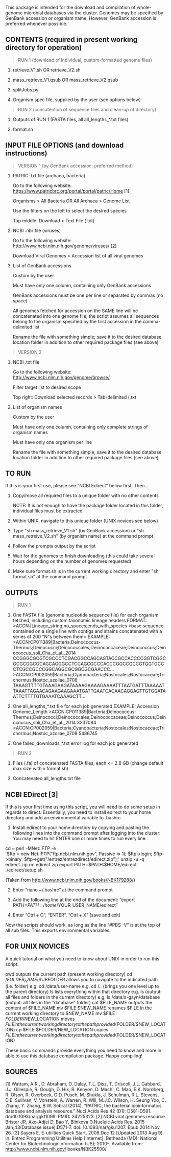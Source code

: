 This package is intended for the download and compilation of whole-genome microbial databases via the cluster.
Genomes may be specified by GenBank accession or organism name. However, GenBank accession is preferred whenever possible.

CONTENTS (required in present working directory for operation)
-----------------------------------------------------------------------------------------------------

>RUN 1 (download of individual, custom-formatted genome files)
1. retrieve_V1.sh OR retrieve_V2.sh

2. mass_retrieve_V1.qsub OR mass_retrieve_V2.qsub

3. splitJobs.py

4. Organism spec file, supplied by the user (see options below)

>RUN 2 (concatention of sequence files and clean-up of directory)

1. Outputs of RUN 1 (FASTA files, all all_lengths_*.txt files)

2. format.sh

INPUT FILE OPTIONS (and download instructions)
-----------------------------------------------------------------------------------------------------

>VERSION 1 (by GenBank accession; preferred method)
1. PATRIC .txt file (archaea, bacteria)

	Go to the following website: https://www.patricbrc.org/portal/portal/patric/Home [1]
	
	Organisms > All Bacteria OR All Archaea > Genome List
	
	Use the filters on the left to select the desired species
	
	Top middle: Download > Text File (.txt)
	
2. NCBI .nbr file (viruses)

	Go to the following website: http://www.ncbi.nlm.nih.gov/genome/viruses/ [2]
	
	Download Viral Genomes > Accession list of all viral genomes
	
3. List of GenBank accessions

	Custom by the user
	
	Must have only one column, containing only GenBank accessions
	
	GenBank accessions must be one per line or separated by commas (no space)
	
	All genomes fetched for accession on the SAME line will be concatenated into one genome file; the script assumes all sequences belong to the organism specified by the first accession in the comma-delimited list
	
	Rename the file with something simple; save it to the desired database location folder in addition to other required package files (see above)

>VERSION 2 
1. NCBI .txt file

	Go to the following website: http://www.ncbi.nlm.nih.gov/genome/browse/
	
	Filter target list to desired scope
	
	Top right: Download selected records > Tab-delimited (.txt
	
2. List of organism names

	Custom by the user
	
	Must have only one column, containing only complete strings of organism names
	
	Must have only one organism per line
	
	Rename the file with something simple; save it to the desired database location folder in addition to other required package files (see above)

TO RUN
-----------------------------------------------------------------------------------------------------

If this is your first use, please see “NCBI Edirect” below first. Then…

1. Copy/move all required files to a unique folder with no other contents

	NOTE: It is not enough to have the package folder located in this folder; individual files must be extracted
	
2. Within UNIX, navigate to this unique folder (UNIX novices see below)

3. Type "sh mass_retrieve_V1.sh" (by GenBank accession) or "sh mass_retreive_V2.sh" (by organism name) at the command prompt

4. Follow the prompts output by the script

5. Wait for the genomes to finish downloading (this could take several hours depending on the number of genomes requested)

6. Make sure format.sh is in the current working directory and enter "sh format.sh" at the command prompt

OUTPUTS
-----------------------------------------------------------------------------------------------------

>RUN 1
1. One FASTA file (genome nucleotide sequence file) for each organism fetched, including custom taxonomic lineage headers
	FORMAT:
		>ACCN:<GenBank accession>|Lineage_string;no_spaces;ends_with_species
		<base sequence contained on a single line with contigs and strains concatenated with a series of 200 "N"s between them>
	EXAMPLE:
		>ACCN:CP011389|Bacteria;Deinococcus-Thermus;Deinococci;Deinococcales;Deinococcaceae;Deinococcus;Deinococcus_soli_Cha_et_al._2014
		CCGGGCGCGTCGCCCTCGACGGCCAGCAGTACCGCCACCCCGGTCGGCGCGCGGCGCAGCAGGGCCTCCAGCGCCCACCCGGCCGCCGTGGTGCCCTCGCCGCCCGGCAGGCGCGGCGCGAACCC...
		>ACCN:CP002059|Bacteria;Cyanobacteria;Nostocales;Nostocaceae;Trichormus;Nostoc_azollae_0708
		TAAAGTTTTGTAAAGAAGATAAAAGAAAAGAAAATTTAATGATTTAAAAATTAAATTAGAACAGAAGAAGAAATGATTGAATCACAACAGGAGTTGTGGATAATTCTTTTGTGAAATCAAAGCTT...

2. One all_lengths_*.txt file for each job generated
	EXAMPLE:
		Accession	Genome_Length
		>ACCN:CP011389|Bacteria;Deinococcus-Thermus;Deinococci;Deinococcales;Deinococcaceae;Deinococcus;Deinococcus_soli_Cha_et_al._2014	3237084
		>ACCN:CP002059|Bacteria;Cyanobacteria;Nostocales;Nostocaceae;Trichormus;Nostoc_azollae_0708	5486745

3. One failed_downloads_*.txt error log for each job generated

>RUN 2 
1. Files (.fa) of concatenated FASTA files, each <= 2.8 GB (change default max size within format.sh)

2. Concatenated all_lengths.txt file

NCBI EDirect [3]
-----------------------------------------------------------------------------------------------------

If this is your first time using this script, you will need to do some setup in regards to direct.
Essentially, you need to install edirect to your home directory and add an environmental variable to .bashrc.

1. Install edirect to your home directory by copying and pasting the following lines into the command prompt after logging into the cluster:
You may need to hit ENTER one or more times to run every line:

  cd ~
  perl -MNet::FTP -e \
    '$ftp = new Net::FTP("ftp.ncbi.nlm.nih.gov", Passive => 1); $ftp->login;
     $ftp->binary; $ftp->get("/entrez/entrezdirect/edirect.zip");'
  unzip -u -q edirect.zip
  rm edirect.zip
  export PATH=$PATH:$HOME/edirect
  ./edirect/setup.sh
  
(Taken from http://www.ncbi.nlm.nih.gov/books/NBK179288/)

2. Enter “nano ~/.bashrc” at the command prompt

3. Add the following line at the end of the document: “export PATH=$PATH:/home/$YOUR_USER_NAME/edirect”

4. Enter “Ctrl + O”, “ENTER”, “Ctrl + X” (save and exit)

Now the scripts should work, as long as the line “#PBS -V” is at the top of all sub files. This exports environmental variables. 

FOR UNIX NOVICES
-----------------------------------------------------------------------------------------------------

A quick tutorial on what you need to know about UNIX in order to run this script:

pwd
	outputs the current path (present working directory)
cd /$FOLDER_NAME/$SUBFOLDER
	allows you to navigate to the indicated path (i.e. folder)
	e.g. 	cd /data/user-name
	e.g.	cd /.. (brings you one level up to the parent directory)
ls
	lists everything within that directory
	e.g. 	ls (output: all files and folders in the current directory)
	e.g.	ls /data/s-gayn/database (output: all files in the "database" folder)
cat $FILE_NAME
	outputs the content of $FILE_NAME
mv $FILE $NEW_NAME 
	renames $FILE in the current working directory to $NEW_NAME
mv $FILE $FOLDER/$NEW_LOCATION
	moves $FILE in the current working directory to the path provided ($FOLDER/$NEW_LOCATION)
cp $FILE $FOLDER/NEW_LOCATION
	copies $FILE in the current working directory to the path provided ($FOLDER/$NEW_LOCATION)
	
These basic commands provide everything you need to know and more in able to use this database compilation package. 
Happy compiling!

SOURCES
-----------------------------------------------------------------------------------------------------

[1]	Wattam, A.R., D. Abraham, O. Dalay, T.L. Disz, T. Driscoll, J.L. Gabbard, J.J. Gillespie, R. Gough, D. Hix, R. Kenyon, D. Machi, C. Mao, E.K. Nordberg, R. Olson, R. 	Overbeek, G.D. Pusch, M. Shukla, J. Schulman, R.L. Stevens, D.E. Sullivan, V. Vonstein, A. Warren, R. Will, M.J.C. Wilson, H. Seung Yoo, C. Zhang, Y. Zhang, B.W. 		Sobral (2014). “PATRIC, the bacterial bioinformatics database and analysis resource.” Nucl Acids Res 42 (D1): D581-D591. doi:10.1093/nar/gkt1099. PMID: 24225323. 
[2]	NCBI viral genomes resource. Brister JR, Ako-Adjei D, Bao Y, Blinkova O.Nucleic Acids Res. 2015 Jan;43(Database issue):D571-7. doi: 10.1093/nar/gku1207. Epub 2014 Nov 	26. 
[3] 	Sayers E. E-utilities Quick Start. 2008 Dec 12 [Updated 2013 Aug 9]. In: Entrez Programming Utilities Help [Internet]. Bethesda (MD): National Center for 	Biotechnology Information (US); 2010-. Available from: http://www.ncbi.nlm.nih.gov/ books/NBK25500/
